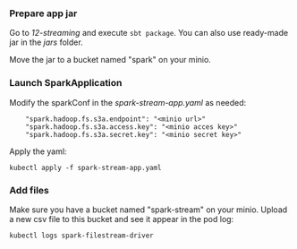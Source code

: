 ### Prepare app jar

Go to *12-streaming* and execute `sbt package`. You can also use ready-made jar in the *jars* folder.

Move the jar to a bucket named "spark" on your minio.

### Launch SparkApplication

Modify the sparkConf in the *spark-stream-app.yaml* as needed:

```
    "spark.hadoop.fs.s3a.endpoint": "<minio url>"
    "spark.hadoop.fs.s3a.access.key": "<minio acces key>"
    "spark.hadoop.fs.s3a.secret.key": "<minio secret key>"
```

Apply the yaml:

```
kubectl apply -f spark-stream-app.yaml
```

### Add files

Make sure you have a bucket named "spark-stream" on your minio. Upload a new csv file to this bucket and see it appear in the pod log:

```
kubectl logs spark-filestream-driver
```